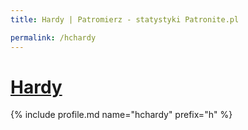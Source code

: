 ```yaml
---
title: Hardy | Patromierz - statystyki Patronite.pl

permalink: /hchardy
---
```


# [Hardy](https://patronite.pl/hchardy)

{% include profile.md name="hchardy" prefix="h" %}

